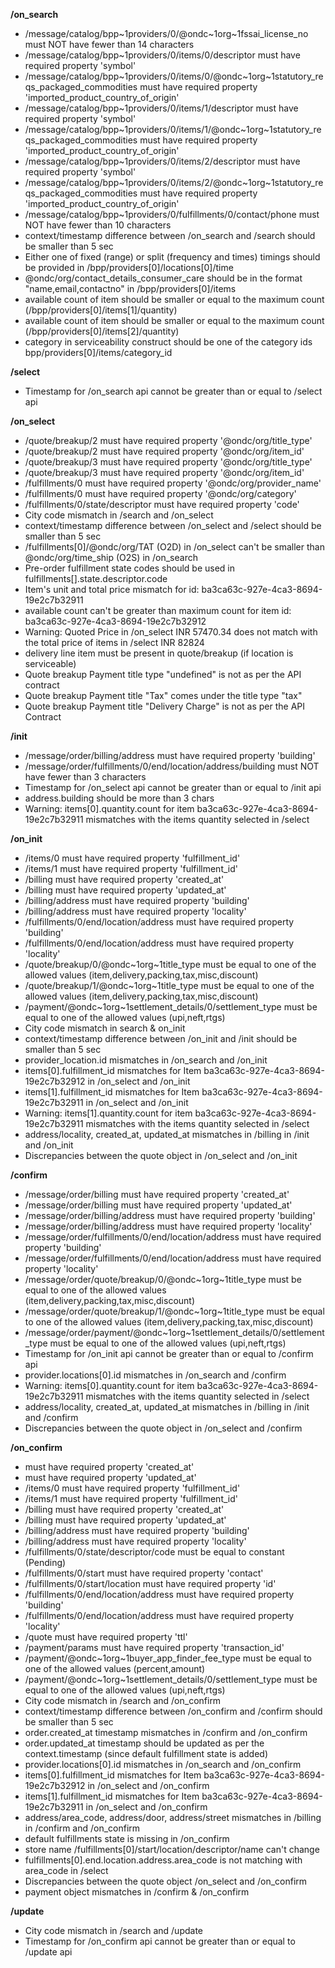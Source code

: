 **/on_search**
- /message/catalog/bpp~1providers/0/@ondc~1org~1fssai_license_no must NOT have fewer than 14 characters
- /message/catalog/bpp~1providers/0/items/0/descriptor must have required property 'symbol'
- /message/catalog/bpp~1providers/0/items/0/@ondc~1org~1statutory_reqs_packaged_commodities must have required property 'imported_product_country_of_origin'
- /message/catalog/bpp~1providers/0/items/1/descriptor must have required property 'symbol'
- /message/catalog/bpp~1providers/0/items/1/@ondc~1org~1statutory_reqs_packaged_commodities must have required property 'imported_product_country_of_origin'
- /message/catalog/bpp~1providers/0/items/2/descriptor must have required property 'symbol'
- /message/catalog/bpp~1providers/0/items/2/@ondc~1org~1statutory_reqs_packaged_commodities must have required property 'imported_product_country_of_origin'
- /message/catalog/bpp~1providers/0/fulfillments/0/contact/phone must NOT have fewer than 10 characters
- context/timestamp difference between /on_search and /search should be smaller than 5 sec
- Either one of fixed (range) or split (frequency and times) timings should be provided in /bpp/providers[0]/locations[0]/time
- @ondc/org/contact_details_consumer_care should be in the format "name,email,contactno" in /bpp/providers[0]/items
- available count of item should be smaller or equal to the maximum count (/bpp/providers[0]/items[1]/quantity)
- available count of item should be smaller or equal to the maximum count (/bpp/providers[0]/items[2]/quantity)
- category in serviceability construct should be one of the category ids bpp/providers[0]/items/category_id

**/select**
- Timestamp for /on_search api cannot be greater than or equal to /select api

**/on_select**
- /quote/breakup/2 must have required property '@ondc/org/title_type'
- /quote/breakup/2 must have required property '@ondc/org/item_id'
- /quote/breakup/3 must have required property '@ondc/org/title_type'
- /quote/breakup/3 must have required property '@ondc/org/item_id'
- /fulfillments/0 must have required property '@ondc/org/provider_name'
- /fulfillments/0 must have required property '@ondc/org/category'
- /fulfillments/0/state/descriptor must have required property 'code'
- City code mismatch in /search and /on_select
- context/timestamp difference between /on_select and /select should be smaller than 5 sec
- /fulfillments[0]/@ondc/org/TAT (O2D) in /on_select can't be smaller than @ondc/org/time_ship (O2S) in /on_search
- Pre-order fulfillment state codes should be used in fulfillments[].state.descriptor.code
- Item's unit and total price mismatch for id: ba3ca63c-927e-4ca3-8694-19e2c7b32911
- available count can't be greater than maximum count for item id: ba3ca63c-927e-4ca3-8694-19e2c7b32912
- Warning: Quoted Price in /on_select INR 57470.34 does not match with the total price of items in /select INR 82824
- delivery line item must be present in quote/breakup (if location is serviceable)
- Quote breakup Payment title type "undefined" is not as per the API contract
- Quote breakup Payment title "Tax" comes under the title type "tax"
- Quote breakup Payment title "Delivery Charge" is not as per the API Contract

**/init**
- /message/order/billing/address must have required property 'building'
- /message/order/fulfillments/0/end/location/address/building must NOT have fewer than 3 characters
- Timestamp for  /on_select api cannot be greater than or equal to /init api
- address.building should be more than 3 chars
- Warning: items[0].quantity.count for item ba3ca63c-927e-4ca3-8694-19e2c7b32911 mismatches with the items quantity selected in /select

**/on_init**
- /items/0 must have required property 'fulfillment_id'
- /items/1 must have required property 'fulfillment_id'
- /billing must have required property 'created_at'
- /billing must have required property 'updated_at'
- /billing/address must have required property 'building'
- /billing/address must have required property 'locality'
- /fulfillments/0/end/location/address must have required property 'building'
- /fulfillments/0/end/location/address must have required property 'locality'
- /quote/breakup/0/@ondc~1org~1title_type must be equal to one of the allowed values (item,delivery,packing,tax,misc,discount)
- /quote/breakup/1/@ondc~1org~1title_type must be equal to one of the allowed values (item,delivery,packing,tax,misc,discount)
- /payment/@ondc~1org~1settlement_details/0/settlement_type must be equal to one of the allowed values (upi,neft,rtgs)
- City code mismatch in search & on_init
- context/timestamp difference between /on_init and /init should be smaller than 5 sec
- provider_location.id mismatches in /on_search and /on_init
- items[0].fulfillment_id mismatches for Item ba3ca63c-927e-4ca3-8694-19e2c7b32912 in /on_select and /on_init
- items[1].fulfillment_id mismatches for Item ba3ca63c-927e-4ca3-8694-19e2c7b32911 in /on_select and /on_init
- Warning: items[1].quantity.count for item ba3ca63c-927e-4ca3-8694-19e2c7b32911 mismatches with the items quantity selected in /select
- address/locality, created_at, updated_at mismatches in /billing in /init and /on_init
- Discrepancies between the quote object in /on_select and /on_init

**/confirm**
- /message/order/billing must have required property 'created_at'
- /message/order/billing must have required property 'updated_at'
- /message/order/billing/address must have required property 'building'
- /message/order/billing/address must have required property 'locality'
- /message/order/fulfillments/0/end/location/address must have required property 'building'
- /message/order/fulfillments/0/end/location/address must have required property 'locality'
- /message/order/quote/breakup/0/@ondc~1org~1title_type must be equal to one of the allowed values (item,delivery,packing,tax,misc,discount)
- /message/order/quote/breakup/1/@ondc~1org~1title_type must be equal to one of the allowed values (item,delivery,packing,tax,misc,discount)
- /message/order/payment/@ondc~1org~1settlement_details/0/settlement_type must be equal to one of the allowed values (upi,neft,rtgs)
- Timestamp for /on_init api cannot be greater than or equal to /confirm api
- provider.locations[0].id mismatches in /on_search and /confirm
- Warning: items[0].quantity.count for item ba3ca63c-927e-4ca3-8694-19e2c7b32911 mismatches with the items quantity selected in /select
- address/locality, created_at, updated_at mismatches in /billing in /init and /confirm
- Discrepancies between the quote object in /on_select and /confirm

**/on_confirm**
-  must have required property 'created_at'
-  must have required property 'updated_at'
- /items/0 must have required property 'fulfillment_id'
- /items/1 must have required property 'fulfillment_id'
- /billing must have required property 'created_at'
- /billing must have required property 'updated_at'
- /billing/address must have required property 'building'
- /billing/address must have required property 'locality'
- /fulfillments/0/state/descriptor/code must be equal to constant (Pending)
- /fulfillments/0/start must have required property 'contact'
- /fulfillments/0/start/location must have required property 'id'
- /fulfillments/0/end/location/address must have required property 'building'
- /fulfillments/0/end/location/address must have required property 'locality'
- /quote must have required property 'ttl'
- /payment/params must have required property 'transaction_id'
- /payment/@ondc~1org~1buyer_app_finder_fee_type must be equal to one of the allowed values (percent,amount)
- /payment/@ondc~1org~1settlement_details/0/settlement_type must be equal to one of the allowed values (upi,neft,rtgs)
- City code mismatch in /search and /on_confirm
- context/timestamp difference between /on_confirm and /confirm should be smaller than 5 sec
- order.created_at timestamp mismatches in /confirm and /on_confirm
- order.updated_at timestamp should be updated as per the context.timestamp (since default fulfillment state is added)
- provider.locations[0].id mismatches in /on_search and /on_confirm
- items[0].fulfillment_id mismatches for Item ba3ca63c-927e-4ca3-8694-19e2c7b32912 in /on_select and /on_confirm
- items[1].fulfillment_id mismatches for Item ba3ca63c-927e-4ca3-8694-19e2c7b32911 in /on_select and /on_confirm
- address/area_code, address/door, address/street mismatches in /billing in /confirm and /on_confirm
- default fulfillments state is missing in /on_confirm
- store name  /fulfillments[0]/start/location/descriptor/name can't change
- fulfillments[0].end.location.address.area_code is not matching with area_code in /select
- Discrepancies between the quote object /on_select and /on_confirm
- payment object mismatches in /confirm & /on_confirm

**/update**
- City code mismatch in /search and /update
- Timestamp for /on_confirm api cannot be greater than or equal to /update api

